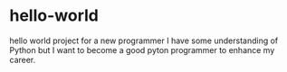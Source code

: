 # hello-world
hello world project for a new programmer
I have some understanding of Python but I want to become a good pyton programmer to enhance my career.
